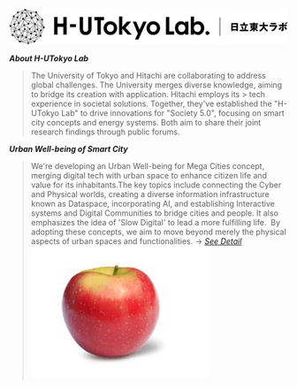 [![HT-lab](https://raw.githubusercontent.com/Koshizuka-lab/H-UTokyo-Lab/master/ht_lab_logo.png)](http://www.ht-lab.ducr.u-tokyo.ac.jp/en/)

**_About H-UTokyo Lab_**
> The University of Tokyo and Hitachi are collaborating to address global challenges. The University merges diverse knowledge, aiming to bridge its creation with application. Hitachi employs its >
> tech experience in societal solutions. Together, they've established the "H-UTokyo Lab" to drive innovations for "Society 5.0", focusing on smart city concepts and energy systems. Both aim to share
> their joint research findings through public forums.


**_Urban Well-being of Smart City_**
> We're developing an Urban Well-being for Mega Cities concept, merging digital tech with urban space to enhance citizen life and value for its inhabitants.The key topics include connecting the Cyber and Physical worlds, creating a diverse information infrastructure known as Dataspace, incorporating AI, and establishing Interactive systems and Digital Communities to bridge cities and people. It also emphasizes the idea of 'Slow Digital' to lead a more fulfilling life. ​
> By adopting these concepts, we aim to move beyond merely the physical aspects of urban spaces and functionalities.
→ [*See Detail*](https://koshizuka-lab.github.io/H-UTokyo-Lab/well-being.html)<br>
>  <img src="https://raw.githubusercontent.com/Koshizuka-lab/H-UTokyo-Lab/master/download.jpeg" height="240" width="320" alt="scale_city">
